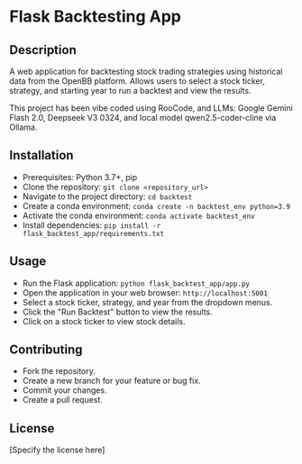 # Flask Backtesting App

## Description

A web application for backtesting stock trading strategies using historical data from the OpenBB platform.
Allows users to select a stock ticker, strategy, and starting year to run a backtest and view the results.

This project has been vibe coded using RooCode, and LLMs: Google Gemini Flash 2.0, Deepseek V3 0324, and local model qwen2.5-coder-cline via Ollama.

## Installation

*   Prerequisites: Python 3.7+, pip
*   Clone the repository: `git clone <repository_url>`
*   Navigate to the project directory: `cd backtest`
*   Create a conda environment: `conda create -n backtest_env python=3.9`
*   Activate the conda environment: `conda activate backtest_env`
*   Install dependencies: `pip install -r flask_backtest_app/requirements.txt`

## Usage

*   Run the Flask application: `python flask_backtest_app/app.py`
*   Open the application in your web browser: `http://localhost:5001`
*   Select a stock ticker, strategy, and year from the dropdown menus.
*   Click the "Run Backtest" button to view the results.
*   Click on a stock ticker to view stock details.

## Contributing

*   Fork the repository.
*   Create a new branch for your feature or bug fix.
*   Commit your changes.
*   Create a pull request.

## License

[Specify the license here]